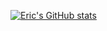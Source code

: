 [![Eric's GitHub stats](https://github-readme-stats.vercel.app/api?username=import-brain&count_private=true)](https://github.com/anuraghazra/github-readme-stats)
